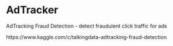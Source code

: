 # AdTracker
AdTracking Fraud Detection -  detect fraudulent click traffic for ads

<link>https://www.kaggle.com/c/talkingdata-adtracking-fraud-detection</link>

